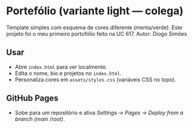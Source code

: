 # Portefólio (variante light — colega)
Template simples com esquema de cores diferente (menta/verde).
Este projeto foi o meu primeiro portofólio feito na UC 617.
Autor: Diogo Simões 

## Usar
- Abre `index.html` para ver localmente.
- Edita o nome, bio e projetos no `index.html`.
- Personaliza cores em `assets/styles.css` (variáveis CSS no topo).

## GitHub Pages
- Sobe para um repositório e ativa *Settings → Pages → Deploy from a branch (main /root)*.
